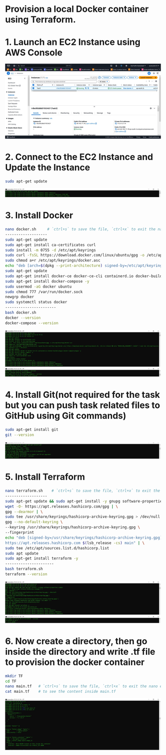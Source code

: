 # Provision a local Docker container using Terraform.

# 1. Launch an EC2 Instance using AWS Console
![image alt](https://github.com/souravhajra123/ElevateLabsTask3/blob/e9d95c458644533a8fce7cce7ed21b4d8fedb467/images/24.JPG)

# 2. Connect to the EC2 Instance and Update the Instance
```bash
sudo apt-get update
```
![image alt](https://github.com/souravhajra123/ElevateLabsTask3/blob/28251bde6e97f076047e88f375c5197d29248a98/images/1.JPG)

# 3. Install Docker
```bash
nano docker.sh     # `ctrl+s` to save the file, `ctrl+x` to exit the nano editor mode
-------------------
sudo apt-get update
sudo apt-get install ca-certificates curl
sudo install -m 0755 -d /etc/apt/keyrings
sudo curl -fsSL https://download.docker.com/linux/ubuntu/gpg -o /etc/apt/keyrings/docker.asc
sudo chmod a+r /etc/apt/keyrings/docker.asc
echo "deb [arch=$(dpkg --print-architecture) signed-by=/etc/apt/keyrings/docker.asc] https://download.docker.com/linux/ubuntu $(. /etc/os-release && echo "$VERSION_CODENAME") stable" | sudo tee /etc/apt/sources.list.d/docker.list > /dev/null
sudo apt-get update
sudo apt-get install docker-ce docker-ce-cli containerd.io docker-buildx-plugin docker-compose-plugin -y
sudo apt-get install docker-compose -y
sudo usermod -aG docker ubuntu
sudo chmod 777 /var/run/docker.sock
newgrp docker
sudo systemctl status docker
-----------------------
bash docker.sh
docker --version
docker-compose --version
```
![image alt](https://github.com/souravhajra123/ElevateLabsTask3/blob/28251bde6e97f076047e88f375c5197d29248a98/images/2.JPG)
![image alt](https://github.com/souravhajra123/ElevateLabsTask3/blob/28251bde6e97f076047e88f375c5197d29248a98/images/3.JPG)

# 4. Install Git(not required for the task but you can push task related files to GitHub using Git commands)
```bash
sudo apt-get install git
git --version
```
![image alt](https://github.com/souravhajra123/ElevateLabsTask3/blob/28251bde6e97f076047e88f375c5197d29248a98/images/4.JPG)

# 5. Install Terraform
```bash
nano terraform.sh    # `ctrl+s` to save the file, `ctrl+x` to exit the nano editor mode
-------------------
sudo apt-get update && sudo apt-get install -y gnupg software-properties-common
wget -O- https://apt.releases.hashicorp.com/gpg | \
gpg --dearmor | \
sudo tee /usr/share/keyrings/hashicorp-archive-keyring.gpg > /dev/null
gpg --no-default-keyring \
--keyring /usr/share/keyrings/hashicorp-archive-keyring.gpg \
--fingerprint
echo "deb [signed-by=/usr/share/keyrings/hashicorp-archive-keyring.gpg] \
https://apt.releases.hashicorp.com $(lsb_release -cs) main" | \
sudo tee /etc/apt/sources.list.d/hashicorp.list
sudo apt update
sudo apt-get install terraform -y
----------------------
bash terraform.sh
terraform --version
```
![image alt](https://github.com/souravhajra123/ElevateLabsTask3/blob/28251bde6e97f076047e88f375c5197d29248a98/images/5.JPG)
![image alt](https://github.com/souravhajra123/ElevateLabsTask3/blob/28251bde6e97f076047e88f375c5197d29248a98/images/6.JPG)

# 6. Now create a directory, then go inside the directory and write .tf file to provision the docker container
```bash
mkdir TF
cd TF
nano main.tf   # `ctrl+s` to save the file, `ctrl+x` to exit the nano editor mode
cat main.tf    # to see the content inside main.tf
```
![image alt](https://github.com/souravhajra123/ElevateLabsTask3/blob/28251bde6e97f076047e88f375c5197d29248a98/images/7.JPG)


















